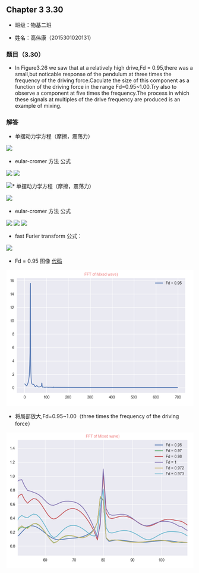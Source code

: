 ## Chapter 3 3.30

* 班级：物基二班

* 姓名：高伟康（2015301020131）

### 题目（3.30）

*  In Figure3.26 we saw that at a relatively high drive,Fd = 0.95,there was a small,but noticable response of the pendulum at three times
the frequency of the driving force.Caculate the size of this component as a function of the driving force in the range Fd=0.95~1.00.Try 
also to observe a component at five times the frequency.The process in which these signals at multiples of the drive frequency are produced
is an example of mixing.

### 解答

* 单摆动力学方程（摩擦，震荡力）

<img src="http://latex.codecogs.com/gif.latex?\frac{d^{2}\theta}{dt^{2}}=-\frac{g}{l}sin\theta-q\frac{d\theta}{dt}+F_{D}sin(\Omega_{D}t)">

* eular-cromer 方法 公式

<img src="http://latex.codecogs.com/gif.latex?\omega_{i+1}=\omega_{i}-\frac{d^{2}\theta}{dt^{2}}\Delta\,t">

<img src="http://latex.codecogs.com/gif.latex?\theta\,_{i+1}=\theta_{i}+\omega_{i+1}\Delta\,t">

<img src="http://latex.codecogs.com/gif.latex?t_{i+1}=t_{i}+\Delta\,t">* 单摆动力学方程（摩擦，震荡力）

<img src="http://latex.codecogs.com/gif.latex?\frac{d^{2}\theta}{dt^{2}}=-\frac{g}{l}sin\theta-q\frac{d\theta}{dt}+F_{D}sin(\Omega_{D}t)">

* eular-cromer 方法 公式

<img src="http://latex.codecogs.com/gif.latex?\omega_{i+1}=\omega_{i}-\frac{d^{2}\theta}{dt^{2}}\Delta\,t">

<img src="http://latex.codecogs.com/gif.latex?\theta\,_{i+1}=\theta_{i}+\omega_{i+1}\Delta\,t">

<img src="http://latex.codecogs.com/gif.latex?t_{i+1}=t_{i}+\Delta\,t">

* fast Furier transform 公式：

<img src="http://latex.codecogs.com/gif.latex?\,X(k)=\sum_{n=0}^{N-1}\,x(n)W_{N}^{nk}\,\,\,\,W_{N}=e^{-j\frac{2\pi}{N}\,}">

* Fd = 0.95 图像 [代码](./3.30.py)

<img src="https://github.com/gwk-01/computationalphysics_N2015301020131/blob/master/exercise8/0.95.png">

* 将局部放大,Fd=0.95~1.00（three times the frequency of the driving force）

<img src="https://github.com/gwk-01/computationalphysics_N2015301020131/blob/master/exercise8/放大.png">





